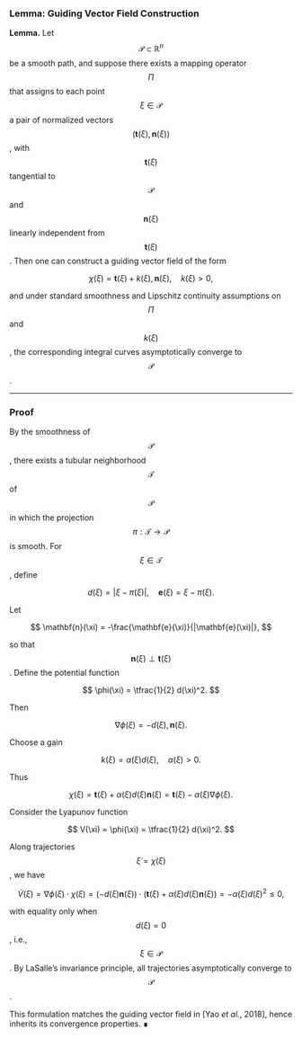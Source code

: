 ### Lemma: Guiding Vector Field Construction

**Lemma.**
Let $$\mathcal{P} \subset \mathbb{R}^n$$ be a smooth path, and suppose there exists a mapping operator $$\Pi$$ that assigns to each point $$\xi \in \mathcal{P}$$ a pair of normalized vectors $$(\mathbf{t}(\xi), \mathbf{n}(\xi))$$, with $$\mathbf{t}(\xi)$$ tangential to $$\mathcal{P}$$ and $$\mathbf{n}(\xi)$$ linearly independent from $$\mathbf{t}(\xi)$$.
Then one can construct a guiding vector field of the form

$$
\chi(\xi) = \mathbf{t}(\xi) + k(\xi),\mathbf{n}(\xi), \quad k(\xi) > 0,
$$

and under standard smoothness and Lipschitz continuity assumptions on $$\Pi$$ and $$k(\xi)$$, the corresponding integral curves asymptotically converge to $$\mathcal{P}$$.

---

### Proof

By the smoothness of $$\mathcal{P}$$, there exists a tubular neighborhood $$\mathcal{T}$$ of $$\mathcal{P}$$ in which the projection $$\pi:\mathcal{T}\to\mathcal{P}$$ is smooth.
For $$\xi\in\mathcal{T}$$, define

$$
d(\xi) = |\xi - \pi(\xi)|, \quad
\mathbf{e}(\xi) = \xi - \pi(\xi).
$$

Let

$$
\mathbf{n}(\xi) = -\frac{\mathbf{e}(\xi)}{|\mathbf{e}(\xi)|},
$$

so that $$\mathbf{n}(\xi) \perp \mathbf{t}(\xi)$$.
Define the potential function

$$
\phi(\xi) = \tfrac{1}{2} d(\xi)^2.
$$

Then

$$
\nabla \phi(\xi) = -d(\xi),\mathbf{n}(\xi).
$$

Choose a gain

$$
k(\xi) = \alpha(\xi)d(\xi), \quad \alpha(\xi) > 0.
$$

Thus

$$
\chi(\xi) = \mathbf{t}(\xi) + \alpha(\xi)d(\xi)\mathbf{n}(\xi)
= \mathbf{t}(\xi) - \alpha(\xi)\nabla\phi(\xi).
$$

Consider the Lyapunov function

$$
V(\xi) = \phi(\xi) = \tfrac{1}{2} d(\xi)^2.
$$

Along trajectories $$\dot{\xi} = \chi(\xi)$$, we have

$$
\dot{V}(\xi)
= \nabla\phi(\xi) \cdot \chi(\xi)
= (-d(\xi)\mathbf{n}(\xi)) \cdot (\mathbf{t}(\xi) + \alpha(\xi)d(\xi)\mathbf{n}(\xi))
= -\alpha(\xi)d(\xi)^2 \le 0,
$$

with equality only when $$d(\xi) = 0$$, i.e., $$\xi \in \mathcal{P}$$.
By LaSalle’s invariance principle, all trajectories asymptotically converge to $$\mathcal{P}$$.

This formulation matches the guiding vector field in [Yao *et al.*, 2018], hence inherits its convergence properties.
∎
